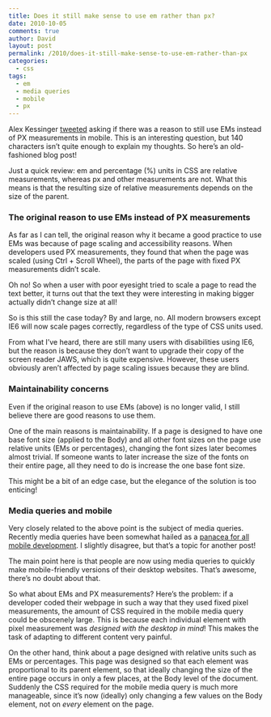 ```yaml
---
title: Does it still make sense to use em rather than px?
date: 2010-10-05
comments: true
author: David
layout: post
permalink: /2010/does-it-still-make-sense-to-use-em-rather-than-px
categories:
  - css
tags:
  - em
  - media queries
  - mobile
  - px
---
```

Alex Kessinger [tweeted][1] asking if there was a reason to still use EMs instead of PX measurements in mobile. This is an interesting question, but 140 characters isn&#8217;t quite enough to explain my thoughts. So here&#8217;s an old-fashioned blog post!

Just a quick review: em and percentage (%) units in CSS are relative measurements, whereas px and other measurements are not. What this means is that the resulting size of relative measurements depends on the size of the parent.

### The original reason to use EMs instead of PX measurements

As far as I can tell, the original reason why it became a good practice to use EMs was because of page scaling and accessibility reasons. When developers used PX measurements, they found that when the page was scaled (using Ctrl + Scroll Wheel), the parts of the page with fixed PX measurements didn&#8217;t scale.

Oh no! So when a user with poor eyesight tried to scale a page to read the text better, it turns out that the text they were interesting in making bigger actually didn&#8217;t change size at all!

So is this still the case today? By and large, no. All modern browsers except IE6 will now scale pages correctly, regardless of the type of CSS units used.

From what I&#8217;ve heard, there are still many users with disabilities using IE6, but the reason is because they don&#8217;t want to upgrade their copy of the screen reader JAWS, which is quite expensive. However, these users obviously aren&#8217;t affected by page scaling issues because they are blind.

### Maintainability concerns

Even if the original reason to use EMs (above) is no longer valid, I still believe there are good reasons to use them.

One of the main reasons is maintainability. If a page is designed to have one base font size (applied to the Body) and all other font sizes on the page use relative units (EMs or percentages), changing the font sizes later becomes almost trivial. If someone wants to later increase the size of the fonts on their entire page, all they need to do is increase the one base font size.

This might be a bit of an edge case, but the elegance of the solution is too enticing!

### Media queries and mobile

Very closely related to the above point is the subject of media queries. Recently media queries have been somewhat hailed as a [panacea for all mobile development][2]. I slightly disagree, but that&#8217;s a topic for another post!

The main point here is that people are now using media queries to quickly make mobile-friendly versions of their desktop websites. That&#8217;s awesome, there&#8217;s no doubt about that.

So what about EMs and PX measurements? Here&#8217;s the problem: if a developer coded their webpage in such a way that they used fixed pixel measurements, the amount of CSS required in the mobile media query could be obscenely large. This is because each individual element with pixel measurement was *designed with the desktop in mind*! This makes the task of adapting to different content very painful.

On the other hand, think about a page designed with relative units such as EMs or percentages. This page was designed so that each element was proportional to its parent element, so that ideally changing the size of the entire page occurs in only a few places, at the Body level of the document. Suddenly the CSS required for the mobile media query is much more manageable, since it&#8217;s now (ideally) only changing a few values on the Body element, not on *every* element on the page.

 [1]: http://twitter.com/voidfiles/status/26470129747
 [2]: http://www.quirksmode.org/blog/archives/2010/09/rethinking_the.html